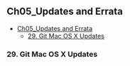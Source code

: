 ## Ch05_Updates and Errata

<!-- toc orderedList:0 depthFrom:1 depthTo:6 -->

- [Ch05_Updates and Errata](#ch05_updates-and-errata)
	- [29. Git Mac OS X Updates](#29-git-mac-os-x-updates)

<!-- tocstop -->

### 29. Git Mac OS X Updates  
